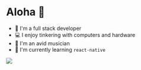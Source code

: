 # Aloha 👋

- 🔭 I'm a full stack developer
- 💻 I enjoy tinkering with computers and hardware
- 🎹 I'm an avid musician
- 🌱 I'm currently learning ```react-native```
 <img align="right top" src="https://github-readme-stats.vercel.app/api?username=notaroomba&show_icons=true&theme=nord">
<br clear="left"/>
 <!-- [![NotARoomba's GitHub stats](https://github-readme-stats.vercel.app/api?username=notaroomba&show_icons=true&theme=nord)]()

<!--
**NotARoomba/notaroomba** is a ✨ _special_ ✨ repository because its `README.md` (this file) appears on your GitHub profile.

Here are some ideas to get you started:

- 🔭 I’m currently working on ...
- 🌱 I’m currently learning ...
- 👯 I’m looking to collaborate on ...
- 🤔 I’m looking for help with ...
- 💬 Ask me about ...
- 📫 How to reach me: ...
- 😄 Pronouns: ...
- ⚡ Fun fact: ...
-->
